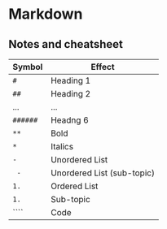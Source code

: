 # Markdown
## Notes and cheatsheet

Symbol | Effect
------ | ------
`#` | Heading 1
`##` | Heading 2
... | ...
`######` | Headng 6
`**` | Bold
`*` | Italics
` - ` | Unordered List
`  - ` | Unordered List (sub-topic)
`1. ` | Ordered List
` 1. ` | Sub-topic
```` | Code


